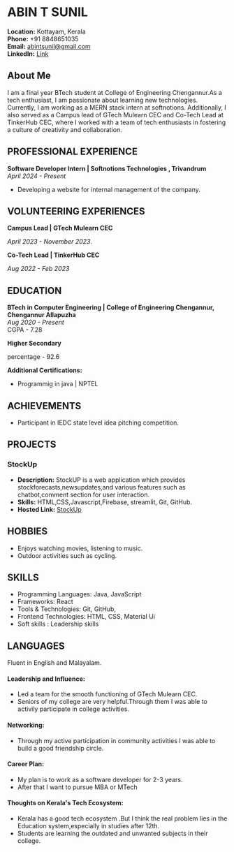 # ABIN T SUNIL

**Location:** Kottayam, Kerala  
**Phone:** +91 8848651035  
**Email:** abintsunil@gmail.com  
**LinkedIn:** [Link](www.linkedin.com/in/abin-t-sunil)

## About Me
 I am a final year BTech student at College of Engineering Chengannur.As a tech enthusiast, I am passionate about learning new technologies. Currently, I am working as a MERN stack intern at softnotions. Additionally, I also served as a Campus lead of GTech Mulearn CEC and Co-Tech Lead at TinkerHub CEC, where I worked with a team of tech enthusiasts in fostering a culture of creativity and collaboration.

## PROFESSIONAL EXPERIENCE
**Software Developer Intern | Softnotions Technologies , Trivandrum**  
*April 2024 - Present*  
- Developing a website for internal management of the company.

## VOLUNTEERING EXPERIENCES
**Campus Lead | GTech Mulearn CEC**

*April 2023 - November 2023*.

**Co-Tech Lead | TinkerHub CEC**

*Aug 2022 - Feb 2023*

## EDUCATION
**BTech in Computer Engineering | College of Engineering Chengannur, Chengannur Allapuzha**  
*Aug 2020 - Present*  
CGPA - 7.28

**Higher Secondary**

percentage - 92.6

**Additional Certifications:**
- Programmig in java | NPTEL

## ACHIEVEMENTS
- Participant in IEDC state level idea pitching competition.


## PROJECTS
### StockUp
- **Description:** StockUP is a web application which provides stockforecasts,newsupdates,and various features such as chatbot,comment section for user interaction.
- **Skills:** HTML,CSS,Javascript,Firebase, streamlit, Git, GitHub.
- **Hosted Link:** [StockUp](https://stockup-rose.vercel.app/)



## HOBBIES
- Enjoys watching movies, listening to music.
- Outdoor activities such as cycling.

## SKILLS
- Programming Languages: Java, JavaScript
- Frameworks: React
- Tools & Technologies: Git, GitHub, 
- Frontend Technologies: HTML, CSS, Material Ui
- Soft skills : Leadership skills

## LANGUAGES
Fluent in English and Malayalam.


#### Leadership and Influence:
- Led a team for the smooth functioning of GTech Mulearn CEC.
- Seniors of my college are very helpful.Through them I was able to activily participate in college activities.
  
#### Networking:

- Through my active participation in community activities I was able to build a good friendship circle.
  
#### Career Plan:

- My plan is to work as a software developer for 2-3 years.
- After that I want to pursue MBA or MTech

#### Thoughts on Kerala's Tech Ecosystem:

- Kerala has a good tech ecosystem .But I think the real problem lies in the Education system,especially in studies after 12th.
- Students are learning the outdated and unwanted subjects in their college.


